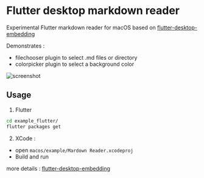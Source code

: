 # Flutter desktop markdown reader

Experimental Flutter markdown reader for macOS based on [flutter-desktop-embedding](https://github.com/google/flutter-desktop-embedding)

Demonstrates :
- filechooser plugin to select .md files or directory
- colorpicker plugin to select a background color

![screenshot](https://www.evernote.com/shard/s1/sh/c03f0765-a626-4996-a0ed-8f9af184338d/477da7201e7fb1c6/res/9ae6ae8f-2a6e-4b5f-83f5-911d07e38181/skitch.png?resizeSmall&width=640)

## Usage

1. Flutter 

```bash
cd example_flutter/
flutter packages get
```

2. XCode :
 
- open `macos/example/Mardown Reader.xcodeproj` 
- Build and run

more details : [flutter-desktop-embedding](https://github.com/google/flutter-desktop-embedding)